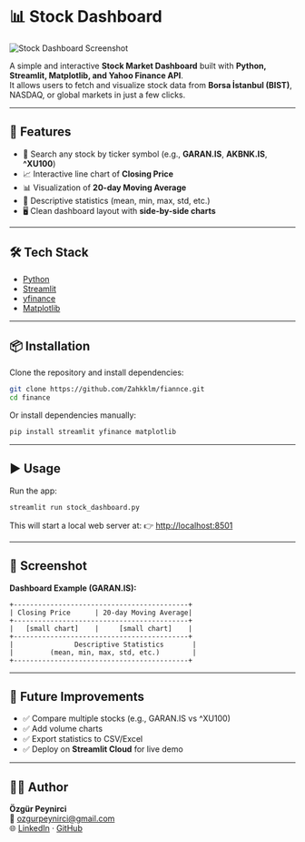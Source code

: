 # 📊 Stock Dashboard

![Stock Dashboard Screenshot](screenshot.png)

A simple and interactive **Stock Market Dashboard** built with **Python, Streamlit, Matplotlib, and Yahoo Finance API**.  
It allows users to fetch and visualize stock data from **Borsa İstanbul (BIST)**, NASDAQ, or global markets in just a few clicks.  

---

## 🚀 Features
- 🔎 Search any stock by ticker symbol (e.g., **GARAN.IS**, **AKBNK.IS**, **^XU100**)  
- 📈 Interactive line chart of **Closing Price**  
- 📊 Visualization of **20-day Moving Average**  
- 📑 Descriptive statistics (mean, min, max, std, etc.)  
- 🖥️ Clean dashboard layout with **side-by-side charts**  

---

## 🛠️ Tech Stack
- [Python](https://www.python.org/)  
- [Streamlit](https://streamlit.io/)  
- [yfinance](https://github.com/ranaroussi/yfinance)  
- [Matplotlib](https://matplotlib.org/)  

---

## 📦 Installation

Clone the repository and install dependencies:
```bash
git clone https://github.com/Zahkklm/fiannce.git
cd finance
```

Or install dependencies manually:
```bash
pip install streamlit yfinance matplotlib
```

---

## ▶️ Usage

Run the app:
```bash
streamlit run stock_dashboard.py
```

This will start a local web server at:
👉 [http://localhost:8501](http://localhost:8501)  

---

## 📸 Screenshot

**Dashboard Example (GARAN.IS):**

```
+-------------------------------------------+
| Closing Price      | 20-day Moving Average|
+-------------------------------------------+
|   [small chart]    |     [small chart]    |
+-------------------------------------------+
|               Descriptive Statistics       |
|         (mean, min, max, std, etc.)        |
+-------------------------------------------+
```

---

## 🔮 Future Improvements
- ✅ Compare multiple stocks (e.g., GARAN.IS vs ^XU100)  
- ✅ Add volume charts  
- ✅ Export statistics to CSV/Excel  
- ✅ Deploy on **Streamlit Cloud** for live demo  

---

## 👨‍💻 Author
**Özgür Peynirci**  
📧 [ozgurpeynirci@gmail.com](mailto:ozgurpeynirci@gmail.com)  
🌐 [LinkedIn](https://www.linkedin.com/in/ozgur-peynirci/) · [GitHub](https://github.com/Zahkklm)